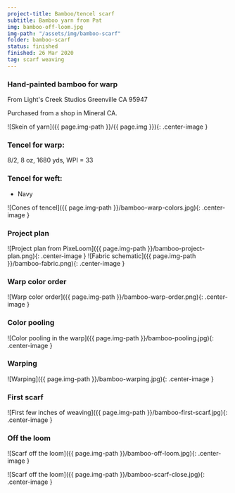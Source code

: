 ```yaml
---
project-title: Bamboo/tencel scarf
subtitle: Bamboo yarn from Pat
img: bamboo-off-loom.jpg
img-path: "/assets/img/bamboo-scarf"
folder: bamboo-scarf
status: finished
finished: 26 Mar 2020
tag: scarf weaving
---
```

### Hand-painted bamboo for warp
From Light's Creek Studios
Greenville CA 95947

Purchased from a shop in Mineral CA.

![Skein of yarn]({{ page.img-path }}/{{ page.img }}){: .center-image }

### Tencel for warp:
8/2, 8 oz, 1680 yds, WPI = 33

### Tencel for weft:
* Navy

![Cones of tencel]({{ page.img-path }}/bamboo-warp-colors.jpg){: .center-image }

### Project plan

![Project plan from PixeLoom]({{ page.img-path }}/bamboo-project-plan.png){: .center-image }
![Fabric schematic]({{ page.img-path }}/bamboo-fabric.png){: .center-image }

### Warp color order

![Warp color order]({{ page.img-path }}/bamboo-warp-order.png){: .center-image }

### Color pooling

![Color pooling in the warp]({{ page.img-path }}/bamboo-pooling.jpg){: .center-image }

### Warping

![Warping]({{ page.img-path }}/bamboo-warping.jpg){: .center-image }

### First scarf

![First few inches of weaving]({{ page.img-path }}/bamboo-first-scarf.jpg){: .center-image }

### Off the loom

![Scarf off the loom]({{ page.img-path }}/bamboo-off-loom.jpg){: .center-image }

![Scarf off the loom]({{ page.img-path }}/bamboo-scarf-close.jpg){: .center-image }
